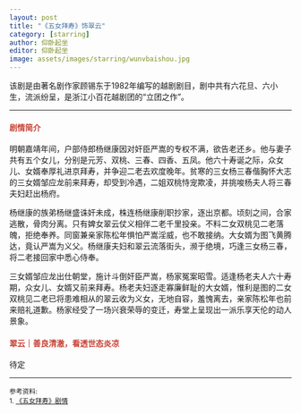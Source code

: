 ```yaml
---
layout: post
title: "《五女拜寿》饰翠云"
category: [starring]
author: 仰卧起坐
editor: 仰卧起坐
image: assets/images/starring/wunvbaishou.jpg
---
```


该剧是由著名剧作家顾锡东于1982年编写的越剧剧目，剧中共有六花旦、六小生，流派纷呈，是浙江小百花越剧团的“立团之作”。

---

#### <font color="#C64034">剧情简介</font>
明朝嘉靖年间，户部侍郎杨继康因对奸臣严嵩的专权不满，欲告老还乡。他与妻子共有五个女儿，分别是元芳、双桃、三春、四香、五凤。他六十寿诞之际，众女儿、女婿奉厚礼进京拜寿，并争迎二老去欢度晚年。贫寒的三女杨三春偕胸怀大志的三女婿邹应龙前来拜寿，却受到冷遇，二姐双桃恃宠欺凌，并挑唆杨夫人将三春夫妇赶出杨府。

杨继康的族弟杨继盛诛奸未成，株连杨继康削职抄家，逐出京都。顷刻之间，合家逃散，骨肉分离。只有婢女翠云仗义相伴二老千里投亲。不料二女双桃见二老落魄，拒绝奉养。同窗兼亲家陈松年惧怕严嵩淫威，也不敢接纳。大女婿为图飞黄腾达，竟认严嵩为义父。杨继康夫妇和翠云流落街头，濒于绝境，巧逢三女杨三春，将二老接回家中悉心侍奉。

三女婿邹应龙出仕朝堂，施计斗倒奸臣严嵩，杨家冤案昭雪。适逢杨老夫人六十寿期，众女儿、女婿又前来拜寿。杨老夫妇逐走寡廉鲜耻的大女婿，惟利是图的二女双桃见二老已将患难相从的翠云收为义女，无地自容，羞愧离去，亲家陈松年也前来赔礼道歉。杨家经受了一场兴衰荣辱的变迁，寿堂上呈现出一派乐享天伦的动人景象。



#### <font color="#C64034">翠云｜善良清澈，看透世态炎凉</font>
待定


---
<p>
<small>
参考资料: <br />
1. <a href="https://www.1905.com/mdb/film/1931473/info/">《五女拜寿》剧情</a> <br />
</small>
</p>

